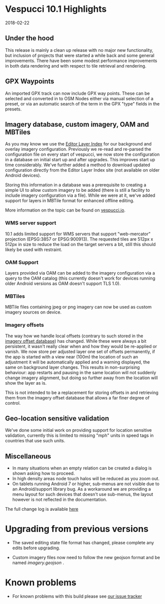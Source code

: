 # Vespucci 10.1 Highlights
 
2018-02-22
 
## Under the hood

This release is mainly a clean up release with no major new functionality, but inclusion of projects that were started a while back and some general improvements. There have been some modest performance improvements in both data rendering and with respect to tile retrieval and rendering.

## GPX Waypoints
 
An imported GPX track can now include GPX way points. These can be selected and converted in to OSM Nodes either via manual selection of a preset, or via an automatic search of the term in the GPX "type" fields in the presets.

## Imagery database, custom imagery, OAM and MBTiles

As you may know we use the [Editor Layer Index](https://github.com/osmlab/editor-layer-index) for our background and overlay imagery configuration. Previously we re-read and re-parsed the configuration file on every start of vespucci, we now store the configuration in a database on initial start up and after upgrades. This improves start up time considerably. We've further added a method to download updated configuration directly from the Editor Layer Index site (not available on older Android devices).

Storing this information in a database was a prerequisite to creating a simple UI to allow custom imagery to be added (there is still a facility to include imagery configuration via a file). While we were at it, we've added support for layers in MBTile format for enhanced offline editing.

More information on the topic can be found on [vespucci.io](http://vespucci.io/tutorials/custom_imagery/).

### WMS server support

10.1 adds limited support for WMS servers that support "web-mercator" projection (EPSG:3857 or EPSG:900913). The requested tiles are 512px x 512px in size to reduce the load on the target servers a bit, still this should likely be used with restraint.

### OAM Support

Layers provided via OAM can be added to the imagery configuration via a query to the OAM catalog (this currently doesn't work for devices running older Android versions as OAM doesn't support TLS 1.0).

### MBTiles

MBTile files containing jpeg or png imagery can now be used as custom imagery sources on device.

### Imagery offsets

The way how we handle local offsets (contrary to such stored in the [imagery offset database](http://offsets.textual.ru/)) has changed. While 
these were always a bit persistent, it wasn't really clear when and how they would be re-applied or vanish. We now store per adjusted layer one set of offsets permanently, if the app is started with a view near (100m) the location of such an adjustment it will be automatically applied and a warning displayed, the same on background layer changes. This results in non-surprising behaviour: app restarts and pausing in the same location will not suddenly change imagery alignment, but doing so further away from the location will show the layer as is.

This is not intended to be a replacement for storing offsets in and retrieving them from the imagery offset database that allows a far finer degree of control.

## Geo-location sensitive validation

We've done some initial work on providing support for location sensitive validation, currently this is limited to missing "mph" units in speed tags in countries that use such units.

## Miscellaneous 

* In many situations when an empty relation can be created a dialog is shown asking how to proceed.
* In high density areas node touch halos will be reduced as you zoom out.
* On tablets running Android 7 or higher, sub-menus are not visible due to an Android/support library bug. As a workaround we are providing a menu layout for such devices that doesn't use sub-menus, the layout however is not reflected in the documentation.  

The full change log is available [here](https://github.com/MarcusWolschon/osmeditor4android/commits/master)


# Upgrading from previous versions

* The saved editing state file format has changed, please complete any edits before upgrading.

* Custom imagery files now need to follow the new geojson format and be named _imagery.geojson_ .

# Known problems

* For known problems with this build please see [our issue tracker](https://github.com/MarcusWolschon/osmeditor4android/issues)

